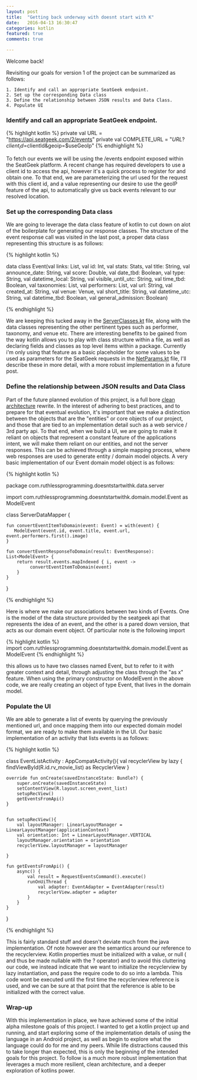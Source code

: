 ```yaml
---
layout: post
title:  "Getting back underway with doesnt start with K"
date:   2016-04-13 16:30:47
categories: kotlin
featured: true
comments: true

---
```

Welcome back!

Revisiting our goals for version 1 of the project can be summarized as follows:

    1. Identify and call an appropriate SeatGeek endpoint.
    2. Set up the corresponding Data class
    3. Define the relationship between JSON results and Data Class.
    4. Populate UI

### Identify and call an appropriate SeatGeek endpoint.

{% highlight kotlin %}
     private val URL  = "https://api.seatgeek.com/2/events"
     private val COMPLETE_URL = "$URL?client_id=$clientId&geoip=$useGeoIp"
{% endhighlight %}

To fetch our events we will be using the /events endpoint exposed within the SeatGeek platform.  A recent change has required developers to use a client id  to access the api,  however it's a quick process to register for and obtain one.   To that end,  we are parameterizing the url used for the request with this client id, and a value representing  our desire to use the geoIP  feature of the api, to automatically give us back events relevant to our resolved location. 


### Set up the corresponding Data class

We are going to leverage the data class feature of kotlin to cut down on alot of the boilerplate for generating our response classes.  The structure of the event response call was visited in the last post,  a proper data class representing this structure is as follows:

{% highlight kotlin %}

data class Event(val links: List<Any>,
                 val id: Int,
                 val stats: Stats,
                 val title: String,
                 val announce_date: String,
                 val score: Double,
                 val date_tbd: Boolean,
                 val type: String,
                 val datetime_local: String,
                 val visible_until_utc: String,
                 val time_tbd: Boolean,
                 val taxonomies: List<Taxonomy>,
                 val performers: List<Performer>,
                 val url: String,
                 val created_at: String,
                 val venue: Venue,
                 val short_title: String,
                 val datetime_utc: String,
                 val datetime_tbd: Boolean,
                 val general_admission: Boolean)

{% endhighlight %}

We are keeping this tucked away in the [ServerClasses.kt](https://github.com/wrparrish/DoesntStartWithK/blob/master/app/src/main/java/com/ruthlessprogramming/doesntstartwithk/data/server/ServerClasses.kt)  file, along with the data classes representing the other pertinent types such as performer, taxonomy, and venue etc. There are interesting benefits to be gained from the way kotlin allows you to play with class structure within a file, as well as declaring fields and classes as top level items within a package. Currently i'm only using  that feature as a basic placeholder for some values to be used as parameters for the SeatGeek requests in the [NetParams.kt](https://github.com/wrparrish/DoesntStartWithK/blob/master/app/src/main/java/com/ruthlessprogramming/doesntstartwithk/data/server/NetParams.kt) file,  I'll describe these in more detail, with a more robust implementation in a future post.  


### Define the relationship between JSON results and Data Class

Part of the future planned evolution of this project, is a full bore [clean architecture](https://8thlight.com/blog/uncle-bob/2012/08/13/the-clean-architecture.html) rewrite.  In the interest of adhering to best practices, and to prepare for that eventual evolution,  it's important that we make a distinction between the objects that are the "entities" or core  objects of our project,  and those that are tied to an implementation detail such as a web service / 3rd party api.  To that end, when we build a UI,  we are going to make it reliant on objects that represent a constant feature of the applications intent,  we will make them reliant on our entities, and not the server responses.  This can be achieved through a simple mapping process, where web responses are used to generate  entity / domain model objects. A very basic implementation of our Event domain model object is as follows:

{% highlight kotlin %}

package com.ruthlessprogramming.doesntstartwithk.data.server

import  com.ruthlessprogramming.doesntstartwithk.domain.model.Event as ModelEvent

class ServerDataMapper {

    fun convertEventItemToDomain(event: Event) = with(event) {
       ModelEvent(event.id, event.title, event.url, event.performers.first().image)
    }

    fun convertEventResponseToDomain(result: EventResponse): List<ModelEvent> {
        return result.events.mapIndexed { i, event ->
             convertEventItemToDomain(event)
        }
    }

}

{% endhighlight %}

Here is where we make our associations between two kinds of Events. One is the model of the data structure provided by the seatgeek api that represents the idea of an event, and the other is a pared down version, that acts as our domain event object.   Of particular note is the following import

{% highlight kotlin %}    
import  com.ruthlessprogramming.doesntstartwithk.domain.model.Event as ModelEvent
{% endhighlight %}

this allows us to have two classes named Event,  but to refer to it with greater context and detail, through adjusting the class through the  "as x" feature.   When using the primary constructor on ModelEvent in the above code, we are really creating an object of  type Event, that lives in the domain model.  


### Populate the UI

We are able to generate a list of events by querying the previously mentioned url,  and once mapping them into our expected domain model format, we are ready to make them available in the UI.  Our basic implementation of an activity that lists events is as follows:

{% highlight kotlin %}

class EventListActivity : AppCompatActivity(){
    val recyclerView by lazy { findViewById(R.id.rv_movie_list) as RecyclerView }


    override fun onCreate(savedInstanceState: Bundle?) {
        super.onCreate(savedInstanceState)
        setContentView(R.layout.screen_event_list)
        setupRecView()
        getEventsFromApi()
    }


    fun setupRecView(){
        val layoutManager: LinearLayoutManager = LinearLayoutManager(applicationContext)
        val orientation: Int = LinearLayoutManager.VERTICAL
        layoutManager.orientation = orientation
        recyclerView.layoutManager = layoutManager

    }

    fun getEventsFromApi() {
        async() {
            val result = RequestEventsCommand().execute()
            runOnUiThread {
                val adapter: EventAdapter = EventAdapter(result)
                recyclerView.adapter = adapter
            }
        }
    }
}

{% endhighlight %}


This is fairly standard stuff and doesn't deviate much from the java implementation.  Of note however are the semantics around our reference to the recyclerview.  Kotlin properties must be initialized with a value, or null ( and thus be made nullable with the ? operator) and to avoid this cluttering our code,  we instead indicate that we want to initialize the recyclerview by lazy instantiation, and pass the require code to do so into a lambda.  This code wont be executed until the first time the recyclerview reference is used,  and we can be sure at that point that the reference is able  to be initialized with the correct value. 


### Wrap-up

With this implementation in place, we have achieved some of the initial alpha milestone goals of this project.   I wanted to get a kotlin project up and running, and start exploring some of the implementation details of using the language in an Android project, as well as begin to explore what the language could do for me and my peers.  While life distractions caused this to take longer than expected,  this is only the beginning of the intended goals for this project.  To follow is  a much more robust implementation that leverages a much more resilient, clean architecture,  and a deeper exploration of kotlins power.


[jekyll]:      http://jekyllrb.com
[jekyll-gh]:   https://github.com/jekyll/jekyll
[jekyll-help]: https://github.com/jekyll/jekyll-help
